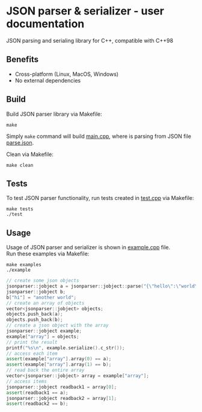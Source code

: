 # JSON parser & serializer - user documentation
JSON parsing and serialing library for C++, compatible with C++98

## Benefits
- Cross-platform (Linux, MacOS, Windows)
- No external dependencies

## Build 
Build JSON parser library via Makefile:
```
make
```
Simply `make` command will build [main.cpp](main.cpp), where is parsing from JSON file [parse.json](parse.json).  

Clean via Makefile:
```
make clean
```

## Tests
To test JSON parser functionality, run tests created in [test.cpp](test.cpp) via Makefile:

```
make tests
./test
```

## Usage
Usage of JSON parser and serializer is shown in [example.cpp](example.cpp) file.  
Run these examples via Makefile:
```
make examples
./example
```

``` cpp
// create some json objects
jsonparser::jobject a = jsonparser::jobject::parse("{\"hello\":\"world\"}");
jsonparser::jobject b;
b["hi"] = "another world";
// create an array of objects
vector<jsonparser::jobject> objects;
objects.push_back(a);
objects.push_back(b);
// create a json object with the array
jsonparser::jobject example;
example["array"] = objects;
// print the result
printf("%s\n", example.serialize().c_str());
// access each item
assert(example["array"].array(0) == a);
assert(example["array"].array(1) == b);
// read back the entire array
vector<jsonparser::jobject> array = example["array"];
// access items
jsonparser::jobject readback1 = array[0];
assert(readback1 == a);
jsonparser::jobject readback2 = array[1];
assert(readback2 == b);
```


